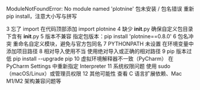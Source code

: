 ModuleNotFoundError: No module named 'plotnine'
	包未安装 / 包名错误	重新 pip install，注意大小写与拼写

3	忘了 import	在代码顶部添加 import plotnine
4	缺少 __init__.py	确保自定义包目录下含有 __init__.py
5	版本不兼容	指定包版本：pip install 'plotnine==0.8.0'
6	包名冲突	重命名自定义模块，避免与官方包同名
7	PYTHONPATH 未设置	在环境变量中添加项目路径
8	相对导入使用不当	使用绝对导入或正确的相对路径
9	pip 版本过低	pip install --upgrade pip
10	虚拟环境解释器不一致（PyCharm）	在 PyCharm Settings 中重新指定 Interpreter
11	系统权限问题	使用 sudo（macOS/Linux）或管理员权限
12	其他可能性	查看 C 语言扩展依赖、Mac M1/M2 架构兼容问题等
